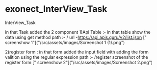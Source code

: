 # exonect_InterView_Task
InterView_Task

in that Task added the 2 component
1)Api Table :- in that table show the data using get method
path :- /
url -https://api.apis.guru/v2/list.json
[" screenshow 1"]("/src/assets/images/Screenshot 1 (1).png")

2)register form : in that form added the input field with adding the form valition using the regular expression 
path :- /register
screenshot of the register form 
[" screenshow 2"]("/src/assets/images/Screenshot 2.png")
